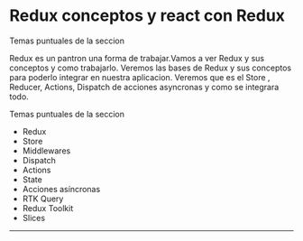 # Redux conceptos y react con Redux

Temas puntuales de la seccion

Redux es un pantron una forma de trabajar.Vamos a ver Redux y sus conceptos y como trabajarlo.
Veremos las bases de Redux y sus conceptos para poderlo integrar en nuestra aplicacion.
Veremos que es el Store , Reducer, Actions, Dispatch de acciones asyncronas y como se integrara todo.

Temas puntuales de la seccion

- Redux
- Store
- Middlewares
- Dispatch
- Actions
- State
- Acciones asíncronas
- RTK Query
- Redux Toolkit
- Slices

<hr>

##
